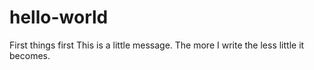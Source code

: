 # hello-world
First things first
This is a little message. The more I write the less little it becomes.
